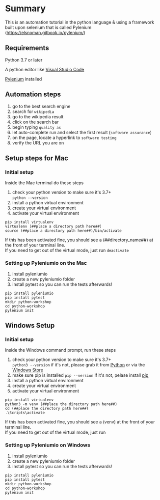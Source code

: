 # Summary
This is an automation tutorial in the python language & using a framework built upon selenium that is called Pylenium (https://elsnoman.gitbook.io/pylenium/)

## Requirements
Python 3.7 or later

A python editor like [Visual Studio Code](https://code.visualstudio.com/Download)

[Pylenium](https://docs.pylenium.io/getting-started/setup-pytest) installed

## Automation steps
1. go to the best search engine
1. search for `wikipedia`
1. go to the wikipedia result
1. click on the search bar
1. begin typing `quality as`
1. let auto-complete run and select the first result (`software assurance`)
1. on the page, locate a hyperlink to `software testing`
1. verify the URL you are on



## Setup steps for Mac

### Initial setup
Inside the Mac terminal do these steps
1. check your python version to make sure it's 3.7+<br>
    `python --version`
1. install a python virtual environment
1. create your virtual environment
1. activate your virtual environment
```
pip install virtualenv
virtualenv (##place a directory path here##)
source (##place a directory path here##)/bin/activate
```
If this has been activated fine, you should see a (##directory_name##) at the front of your terminal line.<br>
If you need to get out of the virtual mode, just run `deactivate`

### Setting up Pyleniumio on the Mac

1. install pyleniumio
1. create a new pyleniumio folder
1. install pytest so you can run the tests afterwards!

```
pip install pyleniumio
pip install pytest
mkdir python-workshop
cd python-workshop
pylenium init
```

## Windows Setup

### Initial setup
Inside the Windows command prompt, run these steps
1. check your python version to make sure it's 3.7+<br>
    `python3 --version`
    if it's not, please grab it from [Python](https://www.python.org/downloads/) or via the [Windows Store](https://www.microsoft.com/store/productId/9NJ46SX7X90P)
1. make sure pip is installed
    `pip --version`
    if it's not, pelase install [pip](https://pip.pypa.io/en/stable/installing/#installing-with-get-pip-py)
1. install a python virtual environment
1. create your virtual environment
1. activate your virtual environment
```
pip install virtualenv
python3 -m venv (##place the directory path here##)
cd (##place the directory path here##)
.\Scripts\activate
```
If this has been activated fine, you should see a (venv) at the front of your terminal line.<br>
If you need to get out of the virtual mode, just run

### Setting up Pyleniumio on Windows

1. install pyleniumio
1. create a new pyleniumio folder
1. install pytest so you can run the tests afterwards!

```
pip install pyleniumio
pip install pytest
mkdir python-workshop
cd python-workshop
pylenium init
```
